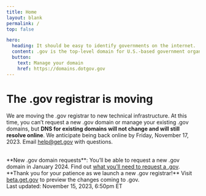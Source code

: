 ```yaml
---
title: Home
layout: blank
permalink: /
top: false

hero:
  heading: It should be easy to identify governments on the internet.
  content: .gov is the top-level domain for U.S.-based government organizations.
  button:
    text: Manage your domain
    href: https://domains.dotgov.gov
---
```


<h1>The .gov registrar is moving</h1>

We are moving the .gov registrar to new technical infrastructure. At this
time, you can’t request a new .gov domain or manage your existing .gov
domains, but <strong>DNS for existing domains will not change and will still resolve
online</strong>. We anticipate being back online by Friday, November 17, 2023. Email <a href="mailto:help@get.gov">help@get.gov</a> with questions.

<br/>
**New .gov domain requests**: You’ll be able to request a new .gov domain in January 2024. Find out <a
href="https://beta.get.gov/domains/before/">what you’ll need to request a .gov</a>.


<br/>
**Thank you for your patience as we launch a new .gov registrar!** Visit <a href="https://beta.get.gov">beta.get.gov</a> to preview the
changes coming to .gov.

<br/>
Last updated: November 15, 2023, 6:50pm ET
